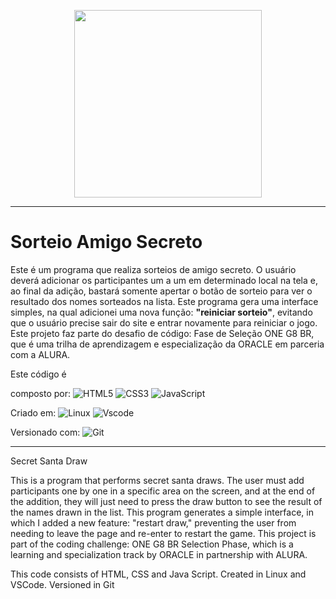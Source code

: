 
<p align="center">
  <img src="https://github.com/user-attachments/assets/a6b461e9-31b1-41ae-885d-689290ab5a04" width="300"/>
</p>

******* 

# Sorteio Amigo Secreto 
Este é um programa que realiza sorteios de amigo secreto. O usuário deverá adicionar os participantes um a um em determinado local na tela e, ao final da adição, bastará somente apertar o botão de sorteio para ver o resultado dos nomes sorteados na lista. Este programa gera uma interface simples, na qual adicionei uma nova função: **"reiniciar sorteio"**, evitando que o usuário precise sair do site e entrar novamente para reiniciar o jogo. Este projeto faz parte do desafio de código: Fase de Seleção ONE G8 BR, que é uma trilha de aprendizagem e especialização da ORACLE em parceria com a ALURA.

Este código é

composto por: 
![HTML5](https://img.shields.io/badge/HTML5-E34F26?style=for-the-badge&logo=html5&logoColor=white)
![CSS3](https://img.shields.io/badge/CSS3-1572B6?style=for-the-badge&logo=css3&logoColor=white)
![JavaScript](https://img.shields.io/badge/JavaScript-F7DF1E?style=for-the-badge&logo=javascript&logoColor=black)

Criado em: ![Linux](https://img.shields.io/badge/Linux-000?style=for-the-badge&logo=linux&logoColor=FCC624) ![Vscode](https://img.shields.io/badge/Vscode-007ACC?style=for-the-badge&logo=visual-studio-code&logoColor=white)

Versionado com: 
![Git](https://img.shields.io/badge/GIT-E44C30?style=for-the-badge&logo=git&logoColor=white)

*******

Secret Santa Draw

This is a program that performs secret santa draws. The user must add participants one by one in a specific area on the screen, and at the end of the addition, they will just need to press the draw button to see the result of the names drawn in the list. This program generates a simple interface, in which I added a new feature: "restart draw," preventing the user from needing to leave the page and re-enter to restart the game. This project is part of the coding challenge: ONE G8 BR Selection Phase, which is a learning and specialization track by ORACLE in partnership with ALURA.

This code consists of  HTML, CSS and Java Script. Created in Linux and VSCode. Versioned in Git 
